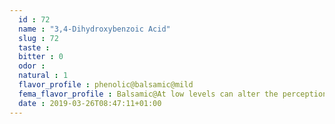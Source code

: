 ```yaml
---
  id : 72
  name : "3,4-Dihydroxybenzoic Acid"
  slug : 72
  taste : 
  bitter : 0
  odor : 
  natural : 1
  flavor_profile : phenolic@balsamic@mild
  fema_flavor_profile : Balsamic@At low levels can alter the perception of sweetness and alter the perception of various flavor characteristics. Does not impart sweetness at the levels used as a flavoring ingredient.
  date : 2019-03-26T08:47:11+01:00
---
```



